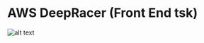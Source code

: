 # AWS DeepRacer (Front End tsk)

![alt text](http://[url](https://aws.amazon.com/blogs/machine-learning/aws-deepracer-evo-and-sensor-kit-now-available-for-purchase/)/to/deepracer-evo-1)
